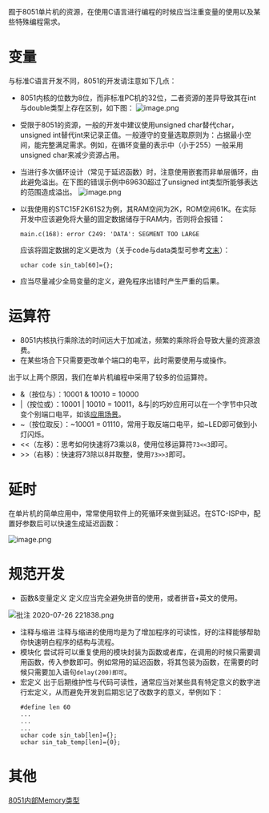 囿于8051单片机的资源，在使用C语言进行编程的时候应当注重变量的使用以及某些特殊编程需求。

# 变量
与标准C语言开发不同，8051的开发请注意如下几点：
* 8051内核的位数为8位，而非标准PC机的32位，二者资源的差异导致其在int与double类型上存在区别，如下图：
![image.png](https://pic.rmb.bdstatic.com/bjh/53452584543639b074497682489eebe9.png)

* 受限于8051的资源，一般的开发中建议使用unsigned char替代char，unsigned int替代int来记录正值。一般遵守的变量选取原则为：占据最小空间，能完整满足需求。例如，在循环变量的表示中（小于255）一般采用unsigned char来减少资源占用。

* 当进行多次循环设计（常见于延迟函数）时，注意使用嵌套而非单层循环，由此避免溢出。在下图的错误示例中69630超过了unsigned int类型所能够表达的范围造成溢出。
![image.png](https://pic.rmb.bdstatic.com/bjh/ec8d43d81c1d00bba839f2631eaf1b61.png)

* 以我使用的STC15F2K61S2为例，其RAM空间为2K，ROM空间61K。在实际开发中应该避免将大量的固定数据储存于RAM内，否则将会报错：
    ```
    main.c(168): error C249: 'DATA': SEGMENT TOO LARGE
    ```
    应该将固定数据的定义更改为（关于code与data类型可参考[文末](#其他)）：
    ```
    uchar code sin_tab[60]={};
    ```
* 应当尽量减少全局变量的定义，避免程序出错时产生严重的后果。

# 运算符
* 8051内核执行乘除法的时间远大于加减法，频繁的乘除将会导致大量的资源浪费。
* 在某些场合下只需要更改单个端口的电平，此时需要使用与或操作。

出于以上两个原因，我们在单片机编程中采用了较多的位运算符。

* &（按位与）：10001 & 10010 = 10000
* |（按位或）：10001 | 10010 = 10011，&与|的巧妙应用可以在一个字节中只改变个别端口电平，如该[应用场景](https://blog.raincorn.top/2020/01/26/ct107d_4/)。
* ~（按位取反）：~10001 = 01110，常用于取反端口电平，如~LED即可做到小灯闪烁。
* <<（左移）：思考如何快速将73乘以8，使用位移运算符`73<<3`即可。
* \>>（右移）：快速将73除以8并取整，使用`73>>3`即可。

# 延时
在单片机的简单应用中，常常使用软件上的死循环来做到延迟。在STC-ISP中，配置好参数后可以快速生成延迟函数：

![image.png](https://pic.rmb.bdstatic.com/bjh/786ae6484fd3170b028957e11d8331aa.png)

# 规范开发
* 函数&变量定义
定义应当完全避免拼音的使用，或者拼音+英文的使用。

![批注 2020-07-26 221838.png](https://pic.rmb.bdstatic.com/bjh/8d7504073f35e244fe3380cd1226370b.png)
* 注释与缩进
注释与缩进的使用均是为了增加程序的可读性，好的注释能够帮助你快速明白程序的结构与流程。
* 模块化
尝试将可以重复使用的模块封装为函数或者库，在调用的时候只需要调用函数，传入参数即可。例如常用的延迟函数，将其包装为函数，在需要的时候只需要加入语句`delay(200)即可`。
* 宏定义
出于后期维护性与代码可读性，通常应当对某些具有特定意义的数字进行宏定义，从而避免开发到后期忘记了改数字的意义，举例如下：
    ```
    #define len 60
    ...
    ...
    ...
    uchar code sin_tab[len]={};
    uchar sin_tab_temp[len]={0};
    ```
    
# 其他
[8051内部Memory类型](https://blog.raincorn.top/2020/04/05/8051-Memory-TypeS/)